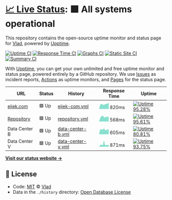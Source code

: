 # [📈 Live Status](https://status.ejiek.com): <!--live status--> **🟩 All systems operational**

This repository contains the open-source uptime monitor and status page for [Vlad](https://ejiek.com), powered by [Upptime](https://github.com/upptime/upptime).

[![Uptime CI](https://github.com/koj-co/upptime/workflows/Uptime%20CI/badge.svg)](https://github.com/koj-co/upptime/actions?query=workflow%3A%22Uptime+CI%22)
[![Response Time CI](https://github.com/koj-co/upptime/workflows/Response%20Time%20CI/badge.svg)](https://github.com/koj-co/upptime/actions?query=workflow%3A%22Response+Time+CI%22)
[![Graphs CI](https://github.com/koj-co/upptime/workflows/Graphs%20CI/badge.svg)](https://github.com/koj-co/upptime/actions?query=workflow%3A%22Graphs+CI%22)
[![Static Site CI](https://github.com/koj-co/upptime/workflows/Static%20Site%20CI/badge.svg)](https://github.com/koj-co/upptime/actions?query=workflow%3A%22Static+Site+CI%22)
[![Summary CI](https://github.com/koj-co/upptime/workflows/Summary%20CI/badge.svg)](https://github.com/koj-co/upptime/actions?query=workflow%3A%22Summary+CI%22)

With [Upptime](https://upptime.js.org), you can get your own unlimited and free uptime monitor and status page, powered entirely by a GitHub repository. We use [Issues](https://github.com/ejiek/status/issues) as incident reports, [Actions](https://github.com/ejiek/status/actions) as uptime monitors, and [Pages](https://status.ejiek.com) for the status page.

<!--start: status pages-->
<!-- This summary is generated by Upptime (https://github.com/upptime/upptime) -->
<!-- Do not edit this manually, your changes will be overwritten -->

| URL                                  | Status | History                                                                                       | Response Time                                                                      | Uptime                                                                                                                                                                                                        |
| ------------------------------------ | ------ | --------------------------------------------------------------------------------------------- | ---------------------------------------------------------------------------------- | ------------------------------------------------------------------------------------------------------------------------------------------------------------------------------------------------------------- |
| [ejiek.com](https://ejiek.com)       | 🟩 Up  | [ejiek-com.yml](https://github.com/ejiek/status/commits/master/history/ejiek-com.yml)         | <img alt="Response time graph" src="./graphs/ejiek-com.png" height="20"> 820ms     | [![Uptime 95.28%](https://img.shields.io/endpoint?url=https%3A%2F%2Fraw.githubusercontent.com%2Fejiek%2Fstatus%2Fmaster%2Fapi%2Fejiek-com%2Fuptime.json)](https://status.ejiek.com/history/ejiek-com)         |
| [Repository](https://repo.ejiek.com) | 🟩 Up  | [repository.yml](https://github.com/ejiek/status/commits/master/history/repository.yml)       | <img alt="Response time graph" src="./graphs/repository.png" height="20"> 568ms    | [![Uptime 95.61%](https://img.shields.io/endpoint?url=https%3A%2F%2Fraw.githubusercontent.com%2Fejiek%2Fstatus%2Fmaster%2Fapi%2Frepository%2Fuptime.json)](https://status.ejiek.com/history/repository)       |
| Data Center B                        | 🟩 Up  | [data-center-b.yml](https://github.com/ejiek/status/commits/master/history/data-center-b.yml) | <img alt="Response time graph" src="./graphs/data-center-b.png" height="20"> 605ms | [![Uptime 80.81%](https://img.shields.io/endpoint?url=https%3A%2F%2Fraw.githubusercontent.com%2Fejiek%2Fstatus%2Fmaster%2Fapi%2Fdata-center-b%2Fuptime.json)](https://status.ejiek.com/history/data-center-b) |
| Data Center V                        | 🟩 Up  | [data-center-v.yml](https://github.com/ejiek/status/commits/master/history/data-center-v.yml) | <img alt="Response time graph" src="./graphs/data-center-v.png" height="20"> 871ms | [![Uptime 93.75%](https://img.shields.io/endpoint?url=https%3A%2F%2Fraw.githubusercontent.com%2Fejiek%2Fstatus%2Fmaster%2Fapi%2Fdata-center-v%2Fuptime.json)](https://status.ejiek.com/history/data-center-v) |

<!--end: status pages-->

[**Visit our status website →**](https://status.ejiek.com)

## 📄 License

- Code: [MIT](./LICENSE) © [Vlad](https://ejiek.com)
- Data in the `./history` directory: [Open Database License](https://opendatacommons.org/licenses/odbl/1-0/)
